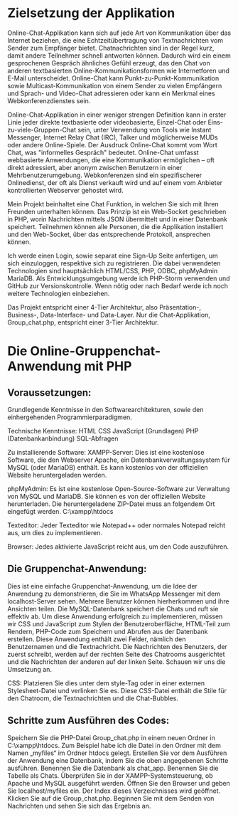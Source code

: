 # Zielsetzung der Applikation
Online-Chat-Applikation kann sich auf jede Art von Kommunikation über das Internet beziehen,
die eine Echtzeitübertragung von Textnachrichten vom Sender zum Empfänger bietet.
Chatnachrichten sind in der Regel kurz, damit andere Teilnehmer schnell antworten können.
Dadurch wird ein einem gesprochenen Gespräch ähnliches Gefühl erzeugt, das den Chat von anderen textbasierten
Online-Kommunikationsformen wie Internetforen und E-Mail unterscheidet. Online-Chat kann Punkt-zu-Punkt-Kommunikation
sowie Multicast-Kommunikation von einem Sender zu vielen Empfängern und Sprach- und Video-Chat adressieren oder kann ein Merkmal
eines Webkonferenzdienstes sein.

Online-Chat-Applikation in einer weniger strengen Definition kann in erster Linie jeder direkte textbasierte oder videobasierte,
Einzel-Chat oder Eins-zu-viele-Gruppen-Chat sein, unter Verwendung von Tools wie Instant Messenger, Internet Relay Chat (IRC),
Talker und möglicherweise MUDs oder andere Online-Spiele. Der Ausdruck Online-Chat kommt vom Wort Chat, was "informelles Gespräch" bedeutet.
Online-Chat umfasst webbasierte Anwendungen, die eine Kommunikation ermöglichen – oft direkt adressiert, aber anonym zwischen Benutzern in einer
Mehrbenutzerumgebung. Webkonferenzen sind ein spezifischerer Onlinedienst, der oft als Dienst verkauft wird und auf einem vom Anbieter
kontrollierten Webserver gehostet wird.

Mein Projekt beinhaltet eine Chat Funktion, in welchen Sie sich mit Ihren Freunden unterhalten können.
Das Prinzip ist ein Web-Socket geschrieben in PHP, worin Nachrichten mittels JSON übermittelt und in einer Datenbank speichert.
Teilnehmen können alle Personen, die die Applikation installiert und den Web-Socket, über das entsprechende Protokoll, ansprechen können.

Ich werde einen Login, sowie separat eine Sign-Up Seite anfertigen, um sich einzuloggen, respektive sich zu registrieren.
Die dabei verwendeten Technologien sind hauptsächlich HTML/CSS, PHP, ODBC, phpMyAdmin MariaDB. Als Entwicklungsumgebung werde ich PHP-Storm
verwenden und GitHub zur Versionskontrolle. Wenn nötig oder nach Bedarf werde ich noch weitere Technologien einbeziehen.

Das Projekt entspricht einer 4-Tier Architektur, also Präsentation-, Business-, Data-Interface- und Data-Layer.
Nur die Chat-Applikation, Group_chat.php, entspricht einer 3-Tier Architektur.


# Die Online-Gruppenchat-Anwendung mit PHP

 ## Voraussetzungen:
 Grundlegende Kenntnisse in den Softwarearchitekturen, sowie den einhergehenden Programmierparadigmen.

 Technische Kenntnisse:
 HTML CSS JavaScript (Grundlagen) PHP (Datenbankanbindung) SQL-Abfragen

 Zu installierende Software:
 XAMPP-Server: Dies ist eine kostenlose Software, die den Webserver Apache, ein Datenbankverwaltungssystem für MySQL (oder MariaDB) enthält.
 Es kann kostenlos von der offiziellen Website heruntergeladen werden.

 phpMyAdmin:
 Es ist eine kostenlose Open-Source-Software zur Verwaltung von MySQL und MariaDB.
 Sie können es von der offiziellen Website herunterladen. Die heruntergeladene ZIP-Datei muss an folgendem Ort eingefügt werden. C:\xampp\htdocs

 Texteditor: Jeder Texteditor wie Notepad++ oder normales Notepad reicht aus, um dies zu implementieren.

 Browser:
 Jedes aktivierte JavaScript reicht aus, um den Code auszuführen.

 ## Die Gruppenchat-Anwendung:
 Dies ist eine einfache Gruppenchat-Anwendung, um die Idee der Anwendung zu demonstrieren, die Sie im WhatsApp Messenger mit dem localhost-Server sehen.
 Mehrere Benutzer können hierherkommen und ihre Ansichten teilen. Die MySQL-Datenbank speichert die Chats und ruft sie effektiv ab.
 Um diese Anwendung erfolgreich zu implementieren, müssen wir CSS und JavaScript zum Stylen der Benutzeroberfläche, HTML-Teil zum Rendern,
 PHP-Code zum Speichern und Abrufen aus der Datenbank erstellen. Diese Anwendung enthält zwei Felder, nämlich den Benutzernamen und die Textnachricht. Die Nachrichten des Benutzers,
 der zuerst schreibt, werden auf der rechten Seite des Chatrooms ausgerichtet und die Nachrichten der anderen auf der linken Seite. Schauen wir uns die Umsetzung an.

 CSS:
 Platzieren Sie dies unter dem style-Tag oder in einer externen Stylesheet-Datei und verlinken Sie es. Diese CSS-Datei enthält die Stile für den Chatroom,
 die Textnachrichten und die Chat-Bubbles.

 ## Schritte zum Ausführen des Codes:

 Speichern Sie die PHP-Datei Group_chat.php in einem neuen Ordner in C:\xampp\htdocs.
 Zum Beispiel habe ich die Datei in den Ordner mit dem Namen „myfiles“ im Ordner htdocs gelegt.
 Erstellen Sie vor dem Ausführen der Anwendung eine Datenbank, indem Sie die oben angegebenen Schritte ausführen.
 Benennen Sie die Datenbank als chat_app. Benennen Sie die Tabelle als Chats.
 Überprüfen Sie in der XAMPP-Systemsteuerung, ob Apache und MySQL ausgeführt werden.
 Öffnen Sie den Browser und geben Sie localhost/myfiles ein. Der Index dieses Verzeichnisses wird geöffnet.
 Klicken Sie auf die Group_chat.php.
 Beginnen Sie mit dem Senden von Nachrichten und sehen Sie sich das Ergebnis an.
